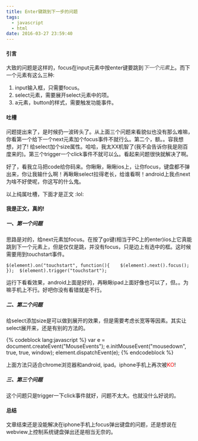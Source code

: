 ```yaml
---
title: Enter键跳到下一步的问题
tags:
  - javascript
  - html
date: 2016-03-27 23:59:40
---
```


#### 引言

大致的问题是这样的，focus在input元素中按enter键要跳到<span style="color: #808080;">**_下一个元素_**</span>上。而下一个元素有这么三种:<!--more-->

1.  input输入框，只需要focus。
2.  select元素，需要展开select元素中的项。
3.  a元素，button的样式，需要触发功能事件。

#### 吐槽

问题提出来了，是时候扔一波砖头了。从上面三个问题来看貌似也没有那么难嘛，你看第一个给下一个next元素加个focus事件不就行么。第二个，额。。容我想想，对了! 给select加个size属性。哈哈，我太XX机智了(我不会告诉你我是刚百度来的)。第三个trigger一个click事件不就可以么。看起来问题很快就解决了啊。

好了，看我立马把code给你码来。你瞅瞅，瞅瞅ios上，让你focus，键盘都不弹出来，你让我输什么啊！再瞅瞅select拉得老长，给谁看啊！android上我点next为啥不好使呢，你这写的什么鬼。

以上纯属吐槽，下面才是正文 :lol: 

#### 我是正文，真的!

##### 一、第一个问题

思路是对的，给next元素加focus。在按了go键(相当于PC上的enter)ios上它真能跳到下一个元素上，但是仅仅是跳，并没有focus，只是边上有选中的框。这时候需要用到touchstart事件。

`
$(element).on("touchstart", function(){   
  $(element).next().focus(); 
}); 
$(element).trigger("touchstart");
`

运行下看看效果，android上面是好的，再瞅瞅ipad上面好像也可以了，但。。为嘛手机上不行。好吧你没有看错就是不行。

##### 二、第二个问题

给select添加size是可以做到展开的效果，但是需要考虑长宽等等因素。其实让select展开来，还是有别的方法的。

{% codeblock lang:javascript %}
var e = document.createEvent("MouseEvents");
e.initMouseEvent("mousedown", true, true, window); 
element.dispatchEvent(e);
{% endcodeblock %}

上面方法只适合chrome浏览器和android, ipad。iphone手机上再次被<span style="color: #ff0000;">KO</span>!

##### 三、第三个问题

这个问题只是trigger一下click事件就好，问题不太大。也就没什么好说的。

#### 总结

文章结束还是没能解决在iphone手机上focus弹出键盘的问题，还是想说在webview上控制系统键盘弹出还是相当无奈的。